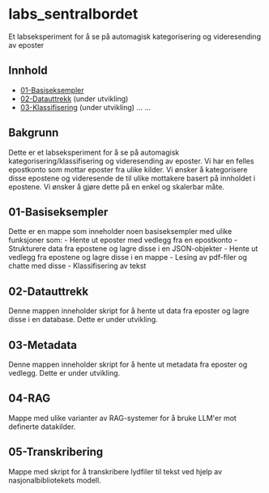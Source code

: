 # labs_sentralbordet
Et labseksperiment for å se på automagisk kategorisering og videresending av eposter

## Innhold
- [01-Basiseksempler](./01-Basiseksempler/)
- [02-Datauttrekk](./02-Datauttrekk/) (under utvikling) 
- [03-Klassifisering](./03-Klassifisering/) (under utvikling)
...
...

## Bakgrunn
Dette er et labseksperiment for å se på automagisk kategorisering/klassifisering og videresending av eposter. Vi har en felles epostkonto som mottar eposter fra ulike kilder. Vi ønsker å kategorisere disse epostene og videresende de til ulike mottakere basert på innholdet i epostene. Vi ønsker å gjøre dette på en enkel og skalerbar måte.

## 01-Basiseksempler
Dette er en mappe som inneholder noen basiseksempler med ulike funksjoner som:
    - Hente ut eposter med vedlegg fra en epostkonto
    - Strukturere data fra epostene og lagre disse i en JSON-objekter
    - Hente ut vedlegg fra epostene og lagre disse i en mappe
    - Lesing av pdf-filer og chatte med disse
    - Klassifisering av tekst

## 02-Datauttrekk
Denne mappen inneholder skript for å hente ut data fra eposter og lagre disse i en database. Dette er under utvikling.

## 03-Metadata
Denne mappen inneholder skript for å hente ut metadata fra eposter og vedlegg. Dette er under utvikling.

## 04-RAG
Mappe med ulike varianter av RAG-systemer for å bruke LLM'er mot definerte datakilder.

## 05-Transkribering
Mappe med skript for å transkribere lydfiler til tekst ved hjelp av nasjonalbibliotekets modell.